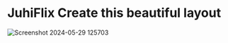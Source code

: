 # JuhiFlix Create this beautiful layout


![Screenshot 2024-05-29 125703](https://github.com/developerrahulofficial/video-streaming-starter-files/assets/83329806/e5f9041c-b4f5-408b-9fbd-d41420bfc234)
